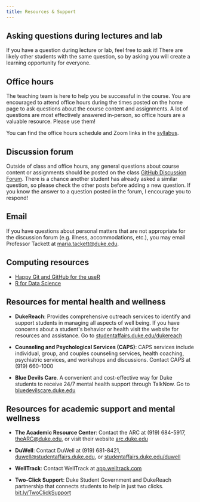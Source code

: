 ```yaml
---
title: Resources & Support
---
```


## Asking questions during lectures and lab

If you have a question during lecture or lab, feel free to ask it! There are likely other students with the same question, so by asking you will create a learning opportunity for everyone.

## Office hours

The teaching team is here to help you be successful in the course. You are encouraged to attend office hours during the times posted on the home page to ask questions about the course content and assignments. A lot of questions are most effectively answered in-person, so office hours are a valuable resource. Please use them!

You can find the office hours schedule and Zoom links in the [syllabus](/syllabus/#teaching-team--office-hours).

## Discussion forum

Outside of class and office hours, any general questions about course content or assignments should be posted on the class [GitHub Discussion Forum](https://github.com/sta310-sp22/discussion/discussions). There is a chance another student has already asked a similar question, so please check the other posts before adding a new question. If you know the answer to a question posted in the forum, I encourage you to respond! 

## Email 

If you have questions about personal matters that are not appropriate for the discussion forum (e.g. illness, accommodations, etc.), you may email Professor Tackett at [maria.tackett@duke.edu](mailto:maria.tackett@duke.edu). 


## Computing resources

- [Happy Git and GitHub for the useR](https://happygitwithr.com/)
- [R for Data Science](https://r4ds.had.co.nz/)

## Resources for mental health and wellness

- **DukeReach**: Provides comprehensive outreach services to identify and support students in managing all aspects of well being. If you have concerns about a student's behavior or health visit the website for resources and assistance. 
Go to [studentaffairs.duke.edu/dukereach](http://studentaffairs.duke.edu/dukereach)

- **Counseling and Psychological Services (CAPS)**: CAPS services include individual, group, and couples counseling services, health coaching, psychiatric services, and workshops and discussions. Contact CAPS at (919) 660-1000

- **Blue Devils Care**. A convenient and cost-effective way for Duke students to receive 24/7 mental health support through TalkNow. Go to [bluedevilscare.duke.edu](https://www.timely.md/faq/blue-devils-care-faq/)

## Resources for academic support and mental wellness

- **The Academic Resource Center**: Contact the ARC at (919) 684-5917, [theARC@duke.edu](mailto:theARC@duke.edu), or visit their website [arc.duke.edu](https://arc.duke.edu/)

- **DuWell**: Contact DuWell at (919) 681-8421, [duwell@studentaffairs.duke.edu](mailto:duwell@studentaffairs.duke.edu), or [studentaffairs.duke.edu/duwell](https://studentaffairs.duke.edu/duwell)

- **WellTrack**: Contact WellTrack at [app.welltrack.com](https://app.welltrack.com/)

- **Two-Click Support**: Duke Student Government and DukeReach partnership that connects students to help in just two clicks. [bit.ly/TwoClickSupport](https://bit.ly/TwoClickSupport)



